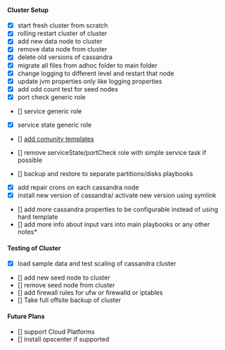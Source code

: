 #### Cluster Setup

- [x] start fresh cluster from scratch
- [x] rolling restart cluster of cluster
- [x] add new data node to cluster
- [x] remove data node from cluster
- [x] delete old versions of cassandra
- [x] migrate all files from adhoc folder to main folder
- [x] change logging to different level and restart that node
- [x] update jvm properties only like logging properties
- [x] add odd count test for seed nodes
- [x] port check generic role
- [] service generic role
- [x] service state generic role
- [] [add comunity templates](https://github.com/116davinder/apache-cassandra-cluster-mgmt/community)
- [] remove serviceState/portCheck role with simple service task if possible

- [] backup and restore to separate partitions/disks playbooks
- [x] add repair crons on each cassandra node
- [x] install new version of cassandra/ activate new version using symlink
- [] add more cassandra properties to be configurable instead of using hard template
- [] add more info about input vars into main playbooks or any other notes*

#### Testing of Cluster
- [x] load sample data and test scaling of cassandra cluster
- [] add new seed node to cluster
- [] remove seed node from cluster
- [] add firewall rules for ufw or firewalld or iptables
- [] Take full offsite backup of cluster

#### Future Plans
- [] support Cloud Platforms
- [] install opscenter if supported
